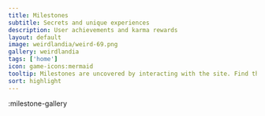 ```yaml
---
title: Milestones
subtitle: Secrets and unique experiences
description: User achievements and karma rewards
layout: default
image: weirdlandia/weird-69.png
gallery: weirdlandia
tags: ['home']
icon: game-icons:mermaid
tooltip: Milestones are uncovered by interacting with the site. Find them all.
sort: highlight
---
```


:milestone-gallery
